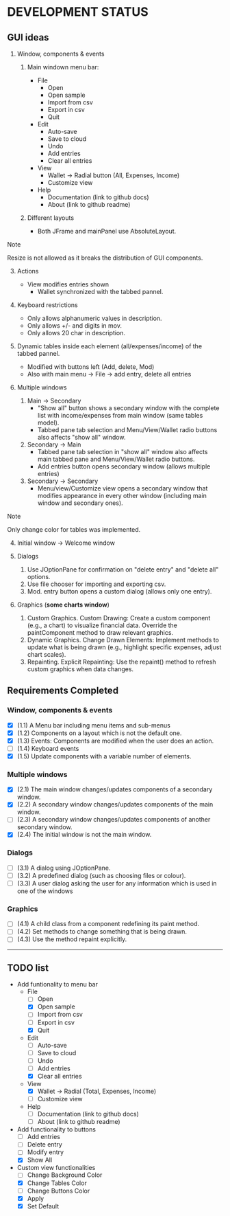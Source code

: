 # DEVELOPMENT STATUS

## GUI ideas
1. Window, components & events
   1. Main windown menu bar:
      - File
        - Open
        - Open sample
        - Import from csv
        - Export in csv
        - Quit
      - Edit
        - Auto-save
        - Save to cloud
        - Undo
        - Add entries
        - Clear all entries
      - View
        - Wallet -> Radial button (All, Expenses, Income)
        - Customize view
      - Help
        - Documentation (link to github docs)
        - About (link to github readme)
  
   2. Different layouts
      - Both JFrame and mainPanel use AbsoluteLayout.

> [!NOTE]
> Resize is not allowed as it breaks the distribution of GUI components.

   3. Actions
      - View modifies entries shown
        - Wallet synchronized with the tabbed pannel.
    
   4. Keyboard restrictions
      - Only allows alphanumeric values in description.
      - Only allows +/- and digits in mov.
      - Only allows 20 char in description.
  
   5. Dynamic tables inside each element (all/expenses/income) of the tabbed pannel.
      - Modified with buttons left (Add, delete, Mod)
      - Also with main menu -> File -> add entry, delete all entries 

1. Multiple windows
   1. Main -> Secondary
      - "Show all" button shows a secondary window with the complete list with income/expenses from main window (same tables model).
      - Tabbed pane tab selection and Menu/View/Wallet radio buttons also affects "show all" window.
   2. Secondary -> Main
      - Tabbed pane tab selection in "show all" window also affects main tabbed pane and Menu/View/Wallet radio buttons.
      - Add entries button opens secondary window (allows multiple entries)
   3. Secondary -> Secondary
      - Menu/view/Customize view opens a secondary window that modifies appearance in every other window (including main window and secondary ones).

> [!NOTE]
> Only change color for tables was implemented.

   4. Initial window -> Welcome window


3. Dialogs
   1. Use JOptionPane for confirmation on "delete entry" and "delete all" options.
   2. Use file chooser for importing and exporting csv.
   3. Mod. entry button opens a custom dialog (allows only one entry).


4. Graphics (**some charts window**)
   1. Custom Graphics. Custom Drawing:
      Create a custom component (e.g., a chart) to visualize financial data.
      Override the paintComponent method to draw relevant graphics.
   2. Dynamic Graphics. Change Drawn Elements:
      Implement methods to update what is being drawn (e.g., highlight specific expenses, adjust chart scales).
   3. Repainting. Explicit Repainting:
      Use the repaint() method to refresh custom graphics when data changes.

## Requirements Completed

### Window, components & events
- [x] (1.1) A Menu bar including menu items and sub-menus
- [x] (1.2) Components on a layout which is not the default one.
- [x] (1.3) Events: Components are modified when the user does an action.
- [ ] (1.4) Keyboard events
- [x] (1.5) Update components with a variable number of elements.

### Multiple windows
- [x] (2.1) The main window changes/updates components of a secondary window.
- [x] (2.2) A secondary window changes/updates components of the main window.
- [ ] (2.3) A secondary window changes/updates components of another secondary window.
- [x] (2.4) The initial window is not the main window.

### Dialogs
- [ ] (3.1) A dialog using JOptionPane.
- [ ] (3.2) A predefined dialog (such as choosing files or colour).
- [ ] (3.3) A user dialog asking the user for any information which is used in one of the 
windows

### Graphics
- [ ] (4.1) A child class from a component redefining its paint method.
- [ ] (4.2) Set methods to change something that is being drawn.
- [ ] (4.3) Use the method repaint explicitly.

--- 

## TODO list

- Add funtionality to menu bar
  - File
    - [ ] Open
    - [x] Open sample
    - [ ] Import from csv
    - [ ] Export in csv
    - [x] Quit
  - Edit
    - [ ] Auto-save
    - [ ] Save to cloud
    - [ ] Undo
    - [ ] Add entries
    - [x] Clear all entries
  - View
    - [x] Wallet -> Radial (Total, Expenses, Income)
    - [ ] Customize view
  - Help
    - [ ] Documentation (link to github docs)
    - [ ] About (link to github readme)
  
- Add functionality to buttons
  - [ ] Add entries
  - [ ] Delete entry
  - [ ] Modify entry
  - [x] Show All

- Custom view functionalities
  - [ ] Change Background Color
  - [x] Change Tables Color
  - [ ] Change Buttons Color
  - [x] Apply
  - [x] Set Default